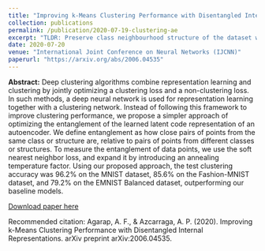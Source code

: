 ```yaml
---
title: "Improving k-Means Clustering Performance with Disentangled Internal Representations"
collection: publications
permalink: /publication/2020-07-19-clustering-ae
excerpt: "TLDR: Preserve class neighbourhood structure of the dataset which improves clustering performance."
date: 2020-07-20
venue: "International Joint Conference on Neural Networks (IJCNN)"
paperurl: "https://arxiv.org/abs/2006.04535"
---
```


**Abstract:** Deep clustering algorithms combine representation learning and clustering by jointly optimizing a clustering loss and a non-clustering loss. In such methods, a deep neural network is used for representation learning together with a clustering network. Instead of following this framework to improve clustering performance, we propose a simpler approach of optimizing the entanglement of the learned latent code representation of an autoencoder. We define entanglement as how close pairs of points from the same class or structure are, relative to pairs of points from different classes or structures. To measure the entanglement of data points, we use the soft nearest neighbor loss, and expand it by introducing an annealing temperature factor. Using our proposed approach, the test clustering accuracy was 96.2% on the MNIST dataset, 85.6% on the Fashion-MNIST dataset, and 79.2% on the EMNIST Balanced dataset, outperforming our baseline models. 


[Download paper here](https://arxiv.org/pdf/2006.04535.pdf)


Recommended citation: Agarap, A. F., & Azcarraga, A. P. (2020). Improving k-Means Clustering Performance with Disentangled Internal Representations. arXiv preprint arXiv:2006.04535.
